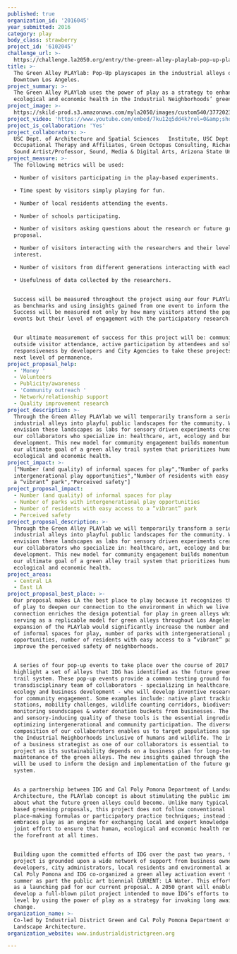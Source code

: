 ```yaml
---
published: true
organization_id: '2016045'
year_submitted: 2016
category: play
body_class: strawberry
project_id: '6102045'
challenge_url: >-
  https://challenge.la2050.org/entry/the-green-alley-playlab-pop-up-playscapes-in-the-industrial-alleys-of-downtown-los-angeles
title: >-
  The Green Alley PLAYlab: Pop-Up playscapes in the industrial alleys of
  Downtown Los Angeles. 
project_summary: >-
  The Green Alley PLAYlab uses the power of play as a strategy to enhance human,
  ecological and economic health in the Industrial Neighborhoods’ green alleys.
project_image: >-
  https://skild-prod.s3.amazonaws.com/myla2050/images/custom540/3772023193741-team89.jpg
project_video: 'https://www.youtube.com/embed/7ku12q5dd4k?rel=0&amp;showinfo=0'
project_is_collaboration: 'Yes'
project_collaborators: >-
  USC Dept. of Architecture and Spatial Sciences   Institute, USC Dept. of
  Occupational Therapy and Affiliates, Green Octopus Consulting, Richard Lerman,
  Sound Artist/Professor, Sound, Media & Digital Arts, Arizona State University
project_measure: >-
  The following metrics will be used:

  • Number of visitors participating in the play-based experiments.

  • Time spent by visitors simply playing for fun.

  • Number of local residents attending the events.

  • Number of schools participating.

  • Number of visitors asking questions about the research or future green alley
  proposal.

  • Number of visitors interacting with the researchers and their level of
  interest.

  • Number of visitors from different generations interacting with each other.

  • Usefulness of data collected by the researchers.


  Success will be measured throughout the project using our four PLAYlab pop-ups
  as benchmarks and using insights gained from one event to inform the next.
  Success will be measured not only by how many visitors attend the pop-up
  events but their level of engagement with the participatory research.


  Our ultimate measurement of success for this project will be: community and
  outside visitor attendance, active participation by attendees and solid
  responsiveness by developers and City Agencies to take these projects to the
  next level of permanence.
project_proposal_help:
  - 'Money '
  - Volunteers
  - Publicity/awareness
  - 'Community outreach '
  - Network/relationship support
  - Quality improvement research
project_description: >-
  Through the Green Alley PLAYlab we will temporarily transform a series of
  industrial alleys into playful public landscapes for the community. We
  envision these landscapes as labs for sensory driven experiments created by
  our collaborators who specialize in: healthcare, art, ecology and business
  development. This new model for community engagement builds momentum towards
  our ultimate goal of a green alley trail system that prioritizes human,
  ecological and economic health.
project_impact: >-
  ["Number (and quality) of informal spaces for play","Number of parks with
  intergenerational play opportunities","Number of residents with easy access to
  a “vibrant” park","Perceived safety"]
project_proposal_impact:
  - Number (and quality) of informal spaces for play
  - Number of parks with intergenerational play opportunities
  - Number of residents with easy access to a “vibrant” park
  - Perceived safety
project_proposal_description: >-
  Through the Green Alley PLAYlab we will temporarily transform a series of
  industrial alleys into playful public landscapes for the community. We
  envision these landscapes as labs for sensory driven experiments created by
  our collaborators who specialize in: healthcare, art, ecology and business
  development. This new model for community engagement builds momentum towards
  our ultimate goal of a green alley trail system that prioritizes human,
  ecological and economic health.
project_areas:
  - Central LA
  - East LA
project_proposal_best_place: >-
  Our proposal makes LA the best place to play because it recognizes the power
  of play to deepen our connection to the environment in which we live. This
  connection enriches the design potential for play in green alleys while
  serving as a replicable model for green alleys throughout Los Angeles. The
  expansion of the PLAYlab would significantly increase the number and quality
  of informal spaces for play, number of parks with intergenerational play
  opportunities, number of residents with easy access to a “vibrant” park and
  improve the perceived safety of neighborhoods.


  A series of four pop-up events to take place over the course of 2017 will
  highlight a set of alleys that IDG has identified as the future green alley
  trail system. These pop-up events provide a common testing ground for our
  transdisciplinary team of collaborators - specializing in healthcare, art,
  ecology and business development - who will develop inventive research tools
  for community engagement. Some examples include: native plant tracking
  stations, mobility challenges, wildlife counting corridors, biodiversity
  monitoring soundscapes & water donation buckets from businesses. The playful
  and sensory-inducing quality of these tools is the essential ingredient for
  optimizing intergenerational and community participation. The diverse
  composition of our collaborators enables us to target populations specific to
  the Industrial Neighborhoods inclusive of humans and wildlife. The inclusion
  of a business strategist as one of our collaborators is essential to our
  project as its sustainability depends on a business plan for long-term
  maintenance of the green alleys. The new insights gained through the PLAYlab
  will be used to inform the design and implementation of the future green alley
  system.


  As a partnership between IDG and Cal Poly Pomona Department of Landscape
  Architecture, the PLAYlab concept is about stimulating the public imagination
  about what the future green alleys could become. Unlike many typical community
  based greening proposals, this project does not follow conventional
  place-making formulas or participatory practice techniques; instead it
  embraces play as an engine for exchanging local and expert knowledge in a
  joint effort to ensure that human, ecological and economic health remain at
  the forefront at all times. 


  Building upon the committed efforts of IDG over the past two years, this
  project is grounded upon a wide network of support from business owners,
  developers, city administrators, local residents and environmental advocates.
  Cal Poly Pomona and IDG co-organized a green alley activation event this past
  summer as part the public art biennial CURRENT: LA Water. This effort serves
  as a launching pad for our current proposal. A 2050 grant will enable us to
  develop a full-blown pilot project intended to move IDG’s efforts to the next
  level by using the power of play as a strategy for invoking long awaited
  change.
organization_name: >-
  Co-led by Industrial District Green and Cal Poly Pomona Department of
  Landscape Architecture.
organization_website: www.industrialdistrictgreen.org

---
```

